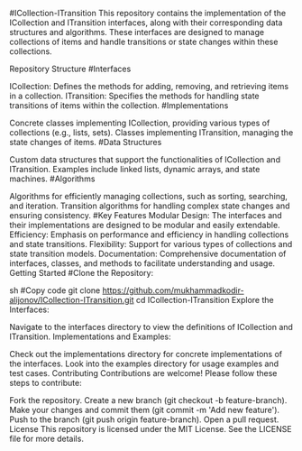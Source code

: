 #ICollection-ITransition
This repository contains the implementation of the ICollection and ITransition interfaces, along with their corresponding data structures and algorithms. These interfaces are designed to manage collections of items and handle transitions or state changes within these collections.

Repository Structure
#Interfaces

ICollection: Defines the methods for adding, removing, and retrieving items in a collection.
ITransition: Specifies the methods for handling state transitions of items within the collection.
#Implementations

Concrete classes implementing ICollection, providing various types of collections (e.g., lists, sets).
Classes implementing ITransition, managing the state changes of items.
#Data Structures

Custom data structures that support the functionalities of ICollection and ITransition.
Examples include linked lists, dynamic arrays, and state machines.
#Algorithms

Algorithms for efficiently managing collections, such as sorting, searching, and iteration.
Transition algorithms for handling complex state changes and ensuring consistency.
#Key Features
Modular Design: The interfaces and their implementations are designed to be modular and easily extendable.
Efficiency: Emphasis on performance and efficiency in handling collections and state transitions.
Flexibility: Support for various types of collections and state transition models.
Documentation: Comprehensive documentation of interfaces, classes, and methods to facilitate understanding and usage.
Getting Started
#Clone the Repository:

sh
#Copy code
git clone https://github.com/mukhammadkodir-alijonov/ICollection-ITransition.git
cd ICollection-ITransition
Explore the Interfaces:

Navigate to the interfaces directory to view the definitions of ICollection and ITransition.
Implementations and Examples:

Check out the implementations directory for concrete implementations of the interfaces.
Look into the examples directory for usage examples and test cases.
Contributing
Contributions are welcome! Please follow these steps to contribute:

Fork the repository.
Create a new branch (git checkout -b feature-branch).
Make your changes and commit them (git commit -m 'Add new feature').
Push to the branch (git push origin feature-branch).
Open a pull request.
License
This repository is licensed under the MIT License. See the LICENSE file for more details.
